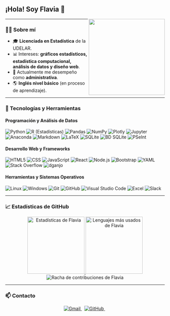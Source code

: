 <h2>¡Hola! Soy Flavia 👋</h2>

<img align="right" src="https://i.giphy.com/media/H1f1T0tKK4jEfNt6MG/giphy.gif" width="240" height="240">

---

### 👩‍💻 Sobre mí

- 🎓 **Licenciada en Estadística** de la UDELAR.
- 📊 Intereses: **gráficos estadísticos, estadística computacional, análisis de datos y diseño web**.
- 💼 Actualmente me desempeño como **administrativa**.
- 🌎 **Inglés nivel básico** (en proceso de aprendizaje).

---

### 🚀 Tecnologías y Herramientas

#### Programación y Análisis de Datos
![Python](https://img.shields.io/badge/-Python%203-333333?style=flat&logo=python)
![R (Estadísticas)](https://img.shields.io/badge/-R%20Studio-333333?style=flat&logo=rstudio&logoColor=276DC3)
![Pandas](https://img.shields.io/badge/-Pandas-333333?style=flat&logo=pandas&logoColor=150458)
![NumPy](https://img.shields.io/badge/-NumPy-333333?style=flat&logo=numpy&logoColor=013243)
![Plotly](https://img.shields.io/badge/-Plotly-333333?style=flat&logo=plotly&logoColor=3F4F75)
![Jupyter](https://img.shields.io/badge/-Jupyter-333333?style=flat&logo=jupyter)
![Anaconda](https://img.shields.io/badge/-Anaconda-333333?style=flat&logo=anaconda)
![Markdown](https://img.shields.io/badge/-Markdown-333333?style=flat&logo=markdown)
![LaTeX](https://img.shields.io/badge/-LaTeX-333333?style=flat&logo=latex&logoColor=008080)
![SQLite](https://img.shields.io/badge/-SQLite-333333?style=flat&logo=sqlite&logoColor=003B57)
![BD SQLite](https://img.shields.io/badge/-BD%20SQLite-333333?style=flat&logo=sqlite&logoColor=003B57)
![PSeInt](https://img.shields.io/badge/-PSeInt-333333?style=flat)

#### Desarrollo Web y Frameworks
![HTML5](https://img.shields.io/badge/-HTML5-333333?style=flat&logo=HTML5)
![CSS](https://img.shields.io/badge/-CSS-333333?style=flat&logo=CSS3&logoColor=1572B6)
![JavaScript](https://img.shields.io/badge/-JavaScript-333333?style=flat&logo=javascript)
![React](https://img.shields.io/badge/-React-333333?style=flat&logo=react)
![Node.js](https://img.shields.io/badge/-Node.js-333333?style=flat&logo=node.js)
![Bootstrap](https://img.shields.io/badge/-Bootstrap-333333?style=flat&logo=bootstrap&logoColor=563D7C)
![YAML](https://img.shields.io/badge/-YAML-333333?style=flat&logo=yaml&logoColor=CB171E)
![Stack Overflow](https://img.shields.io/badge/-Stack%20Overflow-333333?style=flat&logo=stackoverflow)
![dganjo](https://img.shields.io/badge/-dganjo-333333?style=flat)

#### Herramientas y Sistemas Operativos
![Linux](https://img.shields.io/badge/-Linux-333333?style=flat&logo=linux)
![Windows](https://img.shields.io/badge/-Windows-333333?style=flat&logo=windows&logoColor=0078D6)
![Git](https://img.shields.io/badge/-Git-333333?style=flat&logo=git)
![GitHub](https://img.shields.io/badge/-GitHub-333333?style=flat&logo=github)
![Visual Studio Code](https://img.shields.io/badge/-Visual%20Studio%20Code-333333?style=flat&logo=visual-studio-code&logoColor=007ACC)
![Excel](https://img.shields.io/badge/-Excel-333333?style=flat&logo=Excel)
![Slack](https://img.shields.io/badge/-Slack-333333?style=flat&logo=slack)

---

### 📈 Estadísticas de GitHub

<div align="center">

<a href="https://github.com/flaviab13">
  <img height="180em" src="https://github-readme-stats.vercel.app/api?username=flaviab13&show_icons=true&theme=midnight-purple&hide_border=true&count_private=true&locale=es" alt="Estadísticas de Flavia"/>
  <img height="180em" src="https://github-readme-stats.vercel.app/api/top-langs/?username=flaviab13&layout=compact&theme=midnight-purple&hide_border=true&locale=es" alt="Lenguajes más usados de Flavia"/>
</a>

<img src="https://streak-stats.demolab.com/?user=flaviab13&theme=midnight-purple&hide_border=true&locale=es" alt="Racha de contribuciones de Flavia" />

</div>

---

### 📫 Contacto

<div align="center">

<a href="mailto:flaviam1301@gmail.com" target="_blank">
  <img alt="Gmail" src="https://img.shields.io/badge/-Gmail-red?style=flat&logo=Gmail&logoColor=white"/>
</a>
&nbsp;
<a href="https://github.com/flaviab13" target="_blank">
  <img alt="GitHub" src="https://img.shields.io/badge/GitHub-333333?style=flat&logo=github&logoColor=white"/>
</a>
&nbsp;
    
<!-- Agrega tu portafolio cuando esté listo 
 el portafolio, agrega aquí:
<a href="https://www.linkedin.com/in/tu_usuario/" target="_blank">
  <img alt="LinkedIn" src="https://img.shields.io/badge/LinkedIn-0077B5?style=for-the-badge&logo=linkedin&logoColor=white"/>
</a> -->

</div>


<!--
**Flaviab13/Flaviab13** es un repositorio ✨ especial ✨ porque su `README.md` se muestra en tu perfil de GitHub.

Here are some ideas to get you started:

- 🔭 I’m currently working on ...
- 🌱 I’m currently learning ...
- 👯 I’m looking to collaborate on ...
- 🤔 I’m looking for help with ...
- 💬 Ask me about ...
- 📫 How to reach me: ...
- 😄 Pronouns: ...
- ⚡ Fun fact: ...
-->
